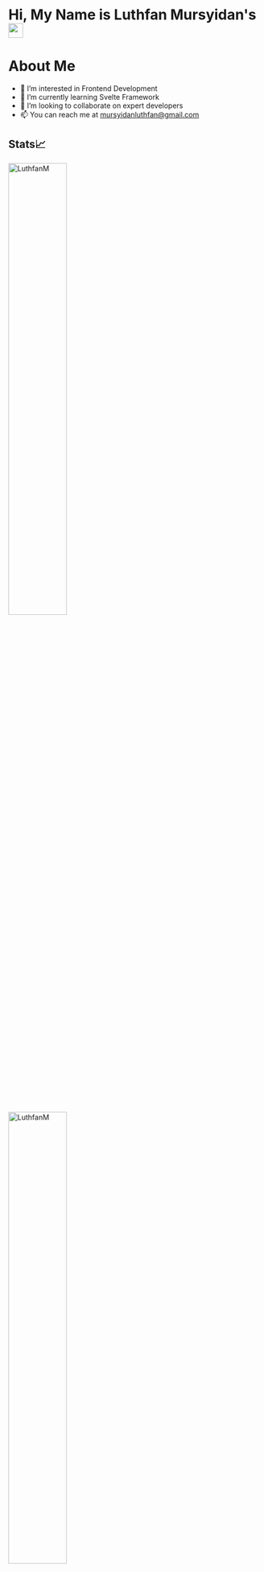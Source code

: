 # Hi, My Name is Luthfan Mursyidan's <img src="https://github.com/TheDudeThatCode/TheDudeThatCode/blob/master/Assets/Hi.gif" width="29px">

# About Me

- 👀 I’m interested in Frontend Development
- 🌱 I’m currently learning Svelte Framework
- 💞️ I’m looking to collaborate on expert developers
- 📫 You can reach me at mursyidanluthfan@gmail.com

## Stats📈
<p align="start">
  <img width="48%" src="https://github-readme-stats.vercel.app/api?username=LuthfanM&show_icons=true&theme=dracula&title_color=61dafb&text_color=ffffff&bg_color=20232a&locale=en&hide_border=true&icon_color=61dafb" alt="LuthfanM" />
</p>
<p>
   <img width="48%" src="https://github-readme-streak-stats.herokuapp.com/?user=LuthfanM&theme=react&hide_border=true" alt="LuthfanM" />
</p>


## 🏆 GitHub Trophies
![](https://github-profile-trophy.vercel.app/?username=LuthfanM&theme=tokyonight&no-frame=false&no-bg=true&margin-w=4)
